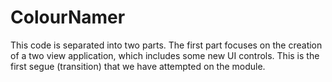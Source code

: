 # ColourNamer
This code is separated into two parts. The first part focuses on the creation of a two view application, which includes some new UI controls. This is the first segue (transition) that we have attempted on the module. 
